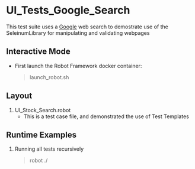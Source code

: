 UI_Tests_Google_Search
==================
This test suite uses a [Google](google.com) web search to demostrate use of the SeleinumLibrary for manipulating and validating webpages

## Interactive Mode
 * First launch the Robot Framework docker container:
    > launch_robot.sh
## Layout
1. UI_Stock_Search.robot	
    * This is a test case file, and demonstrated the use of Test Templates
## Runtime Examples
1. Running all tests recursively
    > robot ./
